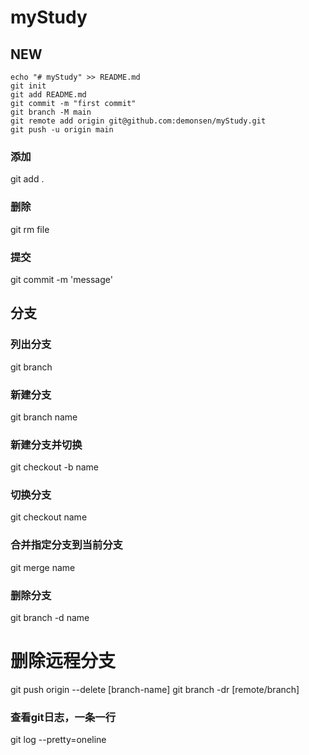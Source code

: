 # myStudy

## NEW
```
echo "# myStudy" >> README.md
git init
git add README.md
git commit -m "first commit"
git branch -M main
git remote add origin git@github.com:demonsen/myStudy.git
git push -u origin main
```

### 添加
git add .

### 删除
git rm file

### 提交
git commit -m 'message'


## 分支
### 列出分支
git branch

### 新建分支
git branch name
### 新建分支并切换
git checkout -b name

### 切换分支 
git checkout name

### 合并指定分支到当前分支
git merge name

### 删除分支
git branch -d name

# 删除远程分支
git push origin --delete [branch-name]
git branch -dr [remote/branch]














### 查看git日志，一条一行
git log --pretty=oneline
